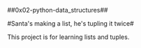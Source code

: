 ##0x02-python-data_structures##

#Santa's making a list, he's tupling it twice#

This project is for learning lists and tuples.